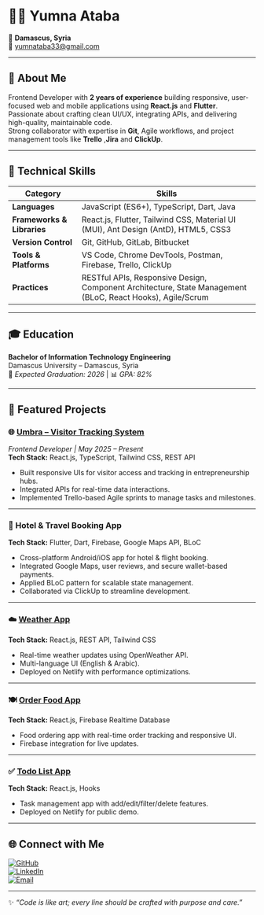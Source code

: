 # 👩‍💻 Yumna Ataba

📍 **Damascus, Syria**  
📧 [yumnataba33@gmail.com](mailto:yumnataba33@gmail.com)

---

## 🔹 About Me
Frontend Developer with **2 years of experience** building responsive, user-focused web and mobile applications using **React.js** and **Flutter**.  
Passionate about crafting clean UI/UX, integrating APIs, and delivering high-quality, maintainable code.  
Strong collaborator with expertise in **Git**, Agile workflows, and project management tools like **Trello** ,**Jira** and **ClickUp**.

---

## 🔹 Technical Skills
| Category | Skills |
|----------|-------|
**Languages** | JavaScript (ES6+), TypeScript, Dart, Java  
**Frameworks & Libraries** | React.js, Flutter, Tailwind CSS, Material UI (MUI), Ant Design (AntD), HTML5, CSS3  
**Version Control** | Git, GitHub, GitLab, Bitbucket  
**Tools & Platforms** | VS Code, Chrome DevTools, Postman, Firebase, Trello, ClickUp  
**Practices** | RESTful APIs, Responsive Design, Component Architecture, State Management (BLoC, React Hooks), Agile/Scrum

---

## 🎓 Education
**Bachelor of Information Technology Engineering**  
Damascus University – Damascus, Syria  
📅 *Expected Graduation: 2026* | 📊 *GPA: 82%*

---

## 💼 Featured Projects

### 🌐 [Umbra – Visitor Tracking System](#)
*Frontend Developer | May 2025 – Present*  
**Tech Stack:** React.js, TypeScript, Tailwind CSS, REST API  
- Built responsive UIs for visitor access and tracking in entrepreneurship hubs.  
- Integrated APIs for real-time data interactions.  
- Implemented Trello-based Agile sprints to manage tasks and milestones.

---

### 📱 Hotel & Travel Booking App
**Tech Stack:** Flutter, Dart, Firebase, Google Maps API, BLoC  
- Cross-platform Android/iOS app for hotel & flight booking.  
- Integrated Google Maps, user reviews, and secure wallet-based payments.  
- Applied BLoC pattern for scalable state management.  
- Collaborated via ClickUp to streamline development.

---

### ☁️ [Weather App](https://profound-jelly-5292c6.netlify.app/)  
**Tech Stack:** React.js, REST API, Tailwind CSS  
- Real-time weather updates using OpenWeather API.  
- Multi-language UI (English & Arabic).  
- Deployed on Netlify with performance optimizations.

---

### 🍽️ [Order Food App](https://leafy-cuchufli-a04fc1.netlify.app/)  
**Tech Stack:** React.js, Firebase Realtime Database  
- Food ordering app with real-time order tracking and responsive UI.  
- Firebase integration for live updates.

---

### ✅ [Todo List App](https://zingy-biscotti-9f0021.netlify.app/)  
**Tech Stack:** React.js, Hooks  
- Task management app with add/edit/filter/delete features.  
- Deployed on Netlify for public demo.

---

## 🌐 Connect with Me
[![GitHub](https://img.shields.io/badge/GitHub-100000?style=for-the-badge&logo=github&logoColor=white)](https://github.com/YOUR-USERNAME)  
[![LinkedIn](https://img.shields.io/badge/LinkedIn-0A66C2?style=for-the-badge&logo=linkedin&logoColor=white)](https://www.linkedin.com/in/YOUR-LINKEDIN)  
[![Email](https://img.shields.io/badge/Email-D14836?style=for-the-badge&logo=gmail&logoColor=white)](mailto:yumnataba33@gmail.com)

---

✨ *“Code is like art; every line should be crafted with purpose and care.”*
